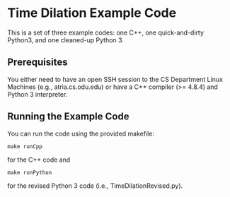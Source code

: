 # Time Dilation Example Code

This is a set of three example codes: one C++, one quick-and-dirty Python3, and one cleaned-up Python 3.


## Prerequisites

You either need to have an open SSH session to the CS Department Linux Machines (e.g., atria.cs.odu.edu) or have a C++ compiler (>= 4.8.4) and Python 3 interpreter.


## Running the Example Code

You can run the code using the provided makefile:

```
make runCpp
```

for the C++ code and

```
make runPython
```

for the revised Python 3 code (i.e., TimeDilationRevised.py).
